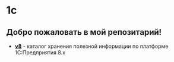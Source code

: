 # 1c

<h2>Добро пожаловать в мой репозитарий!</h2>
<ul>
<li>
<p><b><a href="https://github.com/php5q/1C/tree/master/v8">v8</a></b> - каталог хранения полезной информации по платформе 1С:Предприятия 8.x
</li>
<br>
</ul>
